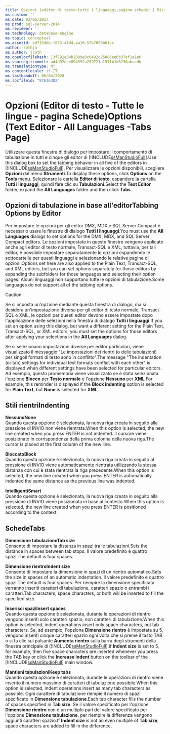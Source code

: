 ```yaml
---
title: Opzioni (editor di testo-tutti i linguaggi-pagina schede) | Microsoft Docs
ms.custom: ''
ms.date: 03/06/2017
ms.prod: sql-server-2014
ms.reviewer: ''
ms.technology: database-engine
ms.topic: conceptual
ms.assetid: bd715d6b-f873-41d4-aa10-57b7098b61cc
author: rothja
ms.author: jroth
ms.openlocfilehash: 13f791e34b2099e8c0492c25886ee6b37ef1a1a6
ms.sourcegitcommit: ad4d92dce894592a259721a1571b1d8736abacdb
ms.translationtype: MT
ms.contentlocale: it-IT
ms.lasthandoff: 08/04/2020
ms.locfileid: "87636382"
---
```

# <a name="options-text-editor---all-languages--tabs-page"></a><span data-ttu-id="312eb-102">Opzioni (Editor di testo - Tutte le lingue - pagina Schede)</span><span class="sxs-lookup"><span data-stu-id="312eb-102">Options (Text Editor - All Languages -Tabs Page)</span></span>
  <span data-ttu-id="312eb-103">Utilizzare questa finestra di dialogo per impostare il comportamento di tabulazione in tutti e cinque gli editor di [!INCLUDE[ssManStudioFull](../includes/ssmanstudiofull-md.md)].</span><span class="sxs-lookup"><span data-stu-id="312eb-103">Use this dialog box to set the tabbing behavior in all five of the editors in [!INCLUDE[ssManStudioFull](../includes/ssmanstudiofull-md.md)].</span></span> <span data-ttu-id="312eb-104">Per visualizzare le opzioni disponibili, scegliere **Opzioni** dal menu **Strumenti**.</span><span class="sxs-lookup"><span data-stu-id="312eb-104">To display these options, click **Options** on the **Tools** menu.</span></span> <span data-ttu-id="312eb-105">Selezionare la cartella **Editor di testo**, espandere la cartella **Tutti i linguaggi**, quindi fare clic su **Tabulazioni**.</span><span class="sxs-lookup"><span data-stu-id="312eb-105">Select the **Text Editor** folder, expand the **All Languages** folder and then click **Tabs**.</span></span>  
  
## <a name="tabbing-options-by-editor"></a><span data-ttu-id="312eb-106">Opzioni di tabulazione in base all'editor</span><span class="sxs-lookup"><span data-stu-id="312eb-106">Tabbing Options by Editor</span></span>  
 <span data-ttu-id="312eb-107">Per impostare le opzioni per gli editor DMX, MDX e SQL Server Compact è necessario usare le finestre di dialogo **Tutti i linguaggi**.</span><span class="sxs-lookup"><span data-stu-id="312eb-107">You must use the **All Languages** dialogs to set options for the DMX, MDX, and SQL Server Compact editors.</span></span> <span data-ttu-id="312eb-108">Le opzioni impostate in queste finestre vengono applicate anche agli editor di testo normale, Transact-SQL e XML, tuttavia, per tali editor, è possibile impostare separatamente le opzioni espandendo le sottocartelle per questi linguaggi e selezionando le relative pagine di opzioni.</span><span class="sxs-lookup"><span data-stu-id="312eb-108">Options set here are also applied to the Plain Text, Transact-SQL, and XML editors, but you can set options separately for those editors by expanding the subfolders for those languages and selecting their option pages.</span></span> <span data-ttu-id="312eb-109">Alcuni linguaggi non supportano tutte le opzioni di tabulazione.</span><span class="sxs-lookup"><span data-stu-id="312eb-109">Some languages do not support all of the tabbing options.</span></span>  
  
> [!CAUTION]  
>  <span data-ttu-id="312eb-110">Se si imposta un'opzione mediante questa finestra di dialogo, ma si desidera un'impostazione diversa per gli editor di testo normale, Transact-SQL o XML, le opzioni per questi editor devono essere impostate dopo l'applicazione delle selezioni nella finestra di dialogo **Tutti i linguaggi**.</span><span class="sxs-lookup"><span data-stu-id="312eb-110">If you set an option using this dialog, but want a different setting for the Plain Text, Transact-SQL, or XML editors, you must set the options for those editors after applying your selections in the **All Languages** dialog.</span></span>  
  
 <span data-ttu-id="312eb-111">Se si selezionano impostazioni diverse per editor particolari, viene visualizzato il messaggio "Le impostazioni dei rientri (o delle tabulazioni) per singoli formati di testo sono in conflitto".</span><span class="sxs-lookup"><span data-stu-id="312eb-111">The message "The indentation (or tab) settings for individual text formats conflict with each other" is displayed when different settings have been selected for particular editors.</span></span> <span data-ttu-id="312eb-112">Ad esempio, questo promemoria viene visualizzato se è stata selezionata l'opzione **Blocco** per **Testo normale** e l'opzione **Nessuno** per **XML**.</span><span class="sxs-lookup"><span data-stu-id="312eb-112">For example, this reminder is displayed if the **Block indenting** option is selected for **Plain Text**, but **None** is selected for **XML**.</span></span>  
  
## <a name="indenting"></a><span data-ttu-id="312eb-113">Stili rientri</span><span class="sxs-lookup"><span data-stu-id="312eb-113">Indenting</span></span>  
 <span data-ttu-id="312eb-114">**Nessuno**</span><span class="sxs-lookup"><span data-stu-id="312eb-114">**None**</span></span>  
 <span data-ttu-id="312eb-115">Quando questa opzione è selezionata, la nuova riga creata in seguito alla pressione di INVIO non viene rientrata.</span><span class="sxs-lookup"><span data-stu-id="312eb-115">When this option is selected, the new line created when you press ENTER is not indented.</span></span> <span data-ttu-id="312eb-116">Il cursore viene posizionato in corrispondenza della prima colonna della nuova riga.</span><span class="sxs-lookup"><span data-stu-id="312eb-116">The cursor is placed at the first column of the new line.</span></span>  
  
 <span data-ttu-id="312eb-117">**Bloccato**</span><span class="sxs-lookup"><span data-stu-id="312eb-117">**Block**</span></span>  
 <span data-ttu-id="312eb-118">Quando questa opzione è selezionata, la nuova riga creata in seguito al pressione di INVIO viene automaticamente rientrata utilizzando la stessa distanza con cui è stata rientrata la riga precedente.</span><span class="sxs-lookup"><span data-stu-id="312eb-118">When this option is selected, the new line created when you press ENTER is automatically indented the same distance as the previous line was indented.</span></span>  
  
 <span data-ttu-id="312eb-119">**Intelligenti**</span><span class="sxs-lookup"><span data-stu-id="312eb-119">**Smart**</span></span>  
 <span data-ttu-id="312eb-120">Quando questa opzione è selezionata, la nuova riga creata in seguito alla pressione di INVIO viene posizionata in base al contesto.</span><span class="sxs-lookup"><span data-stu-id="312eb-120">When this option is selected, the new line created when you press ENTER is positioned according to the context.</span></span>  
  
## <a name="tabs"></a><span data-ttu-id="312eb-121">Schede</span><span class="sxs-lookup"><span data-stu-id="312eb-121">Tabs</span></span>  
 <span data-ttu-id="312eb-122">**Dimensione tabulazione**</span><span class="sxs-lookup"><span data-stu-id="312eb-122">**Tab size**</span></span>  
 <span data-ttu-id="312eb-123">Consente di impostare la distanza in spazi tra le tabulazioni.</span><span class="sxs-lookup"><span data-stu-id="312eb-123">Sets the distance in spaces between tab stops.</span></span> <span data-ttu-id="312eb-124">Il valore predefinito è quattro spazi.</span><span class="sxs-lookup"><span data-stu-id="312eb-124">The default is four spaces.</span></span>  
  
 <span data-ttu-id="312eb-125">**Dimensione rientro**</span><span class="sxs-lookup"><span data-stu-id="312eb-125">**Indent size**</span></span>  
 <span data-ttu-id="312eb-126">Consente di impostare la dimensione in spazi di un rientro automatico.</span><span class="sxs-lookup"><span data-stu-id="312eb-126">Sets the size in spaces of an automatic indentation.</span></span> <span data-ttu-id="312eb-127">Il valore predefinito è quattro spazi.</span><span class="sxs-lookup"><span data-stu-id="312eb-127">The default is four spaces.</span></span> <span data-ttu-id="312eb-128">Per riempire la dimensione specificata verranno inseriti caratteri di tabulazione, caratteri spazio o entrambi i caratteri.</span><span class="sxs-lookup"><span data-stu-id="312eb-128">Tab characters, space characters, or both will be inserted to fill the specified size.</span></span>  
  
 <span data-ttu-id="312eb-129">**Inserisci spazi**</span><span class="sxs-lookup"><span data-stu-id="312eb-129">**Insert spaces**</span></span>  
 <span data-ttu-id="312eb-130">Quando questa opzione è selezionata, durante le operazioni di rientro vengono inseriti solo caratteri spazio, non caratteri di tabulazione.</span><span class="sxs-lookup"><span data-stu-id="312eb-130">When this option is selected, indent operations insert only space characters, not tab characters.</span></span> <span data-ttu-id="312eb-131">Se, ad esempio, l'opzione **Dimensione rientro** è impostata su 5, vengono inseriti cinque caratteri spazio ogni volta che si preme il tasto TAB o si fa clic sul pulsante **Aumenta rientro** sulla barra degli strumenti della finestra principale di [!INCLUDE[ssManStudioFull](../includes/ssmanstudiofull-md.md)].</span><span class="sxs-lookup"><span data-stu-id="312eb-131">If **Indent size** is set to 5, for example, then five space characters are inserted whenever you press the TAB key or click the **Increase Indent** button on the toolbar of the [!INCLUDE[ssManStudioFull](../includes/ssmanstudiofull-md.md)] main window.</span></span>  
  
 <span data-ttu-id="312eb-132">**Mantieni tabulazioni**</span><span class="sxs-lookup"><span data-stu-id="312eb-132">**Keep tabs**</span></span>  
 <span data-ttu-id="312eb-133">Quando questa opzione è selezionata, durante le operazioni di rientro viene inserito il numero massimo di caratteri di tabulazione possibile.</span><span class="sxs-lookup"><span data-stu-id="312eb-133">When this option is selected, indent operations insert as many tab characters as possible.</span></span> <span data-ttu-id="312eb-134">Ogni carattere di tabulazione riempie il numero di spazi specificato in **Dimensione tabulazione**.</span><span class="sxs-lookup"><span data-stu-id="312eb-134">Each tab character fills the number of spaces specified in **Tab size**.</span></span> <span data-ttu-id="312eb-135">Se il valore specificato per l'opzione **Dimensione rientro** non è un multiplo pari del valore specificato per l'opzione **Dimensione tabulazione**, per riempire la differenza vengono aggiunti caratteri spazio.</span><span class="sxs-lookup"><span data-stu-id="312eb-135">If **Indent size** is not an even multiple of **Tab size**, space characters are added to fill in the difference.</span></span>  
  
  
